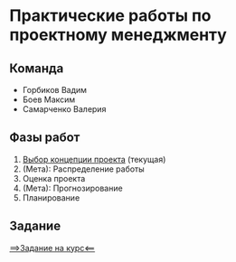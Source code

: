 # Практические работы по проектному менеджменту 

## Команда
- Горбиков Вадим
- Боев Максим
- Самарченко Валерия

## Фазы работ
1. [Выбор концепции проекта](./phase_1.md) (текущая)
2. (Мета): Распределение работы
3. Оценка проекта
4. (Мета): Прогнозирование
5. Планирование

## Задание
[==>Задание на курс<==](./task_description.md)